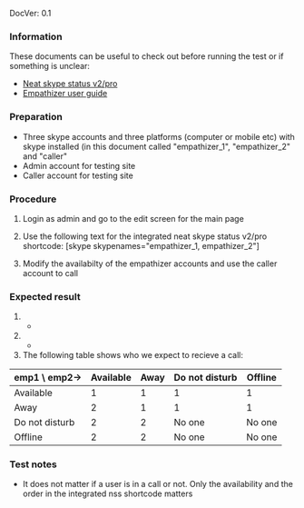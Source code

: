 DocVer: 0.1


### Information

These documents can be useful to check out before running the test or if something is unclear:

* [Neat skype status v2/pro](../docs/dependencies/neat-skype-status.md)
* [Empathizer user guide](../docs/misc/empathizer-user-guide.md)


### Preparation

* Three skype accounts and three platforms (computer or mobile etc) with skype installed (in this document called "empathizer_1", "empathizer_2" and "caller"
* Admin account for testing site
* Caller account for testing site


### Procedure

1. Login as admin and go to the edit screen for the main page

2. Use the following text for the integrated neat skype status v2/pro shortcode:
 [skype skypenames="empathizer_1, empathizer_2"]

3. Modify the availabilty of the empathizer accounts and use the caller account to call


### Expected result

1. -
2. -
3. The following table shows who we expect to recieve a call:

emp1 \ emp2->  | Available | Away | Do not disturb | Offline
-------------- | --------- | ---- | -------------- | -------
Available      | 1         | 1    | 1              | 1
Away           | 2         | 1    | 1              | 1
Do not disturb | 2         | 2    | No one         | No one
Offline        | 2         | 2    | No one         | No one


### Test notes

* It does not matter if a user is in a call or not. Only the availability and the order in the integrated nss shortcode matters


